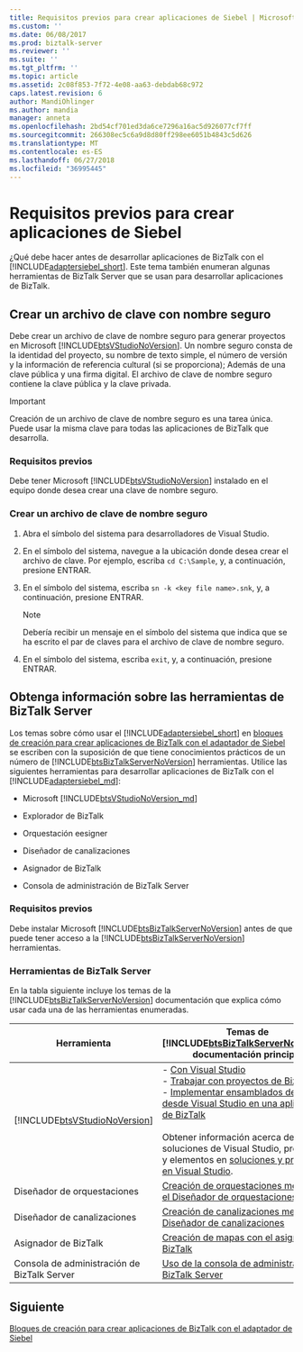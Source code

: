 ```yaml
---
title: Requisitos previos para crear aplicaciones de Siebel | Microsoft Docs
ms.custom: ''
ms.date: 06/08/2017
ms.prod: biztalk-server
ms.reviewer: ''
ms.suite: ''
ms.tgt_pltfrm: ''
ms.topic: article
ms.assetid: 2c08f853-7f72-4e08-aa63-debdab68c972
caps.latest.revision: 6
author: MandiOhlinger
ms.author: mandia
manager: anneta
ms.openlocfilehash: 2bd54cf701ed3da6ce7296a16ac5d926077cf7ff
ms.sourcegitcommit: 266308ec5c6a9d8d80ff298ee6051b4843c5d626
ms.translationtype: MT
ms.contentlocale: es-ES
ms.lasthandoff: 06/27/2018
ms.locfileid: "36995445"
---
```

# <a name="prerequisites-to-create-siebel-applications"></a>Requisitos previos para crear aplicaciones de Siebel
¿Qué debe hacer antes de desarrollar aplicaciones de BizTalk con el [!INCLUDE[adaptersiebel_short](../../includes/adaptersiebel-short-md.md)]. Este tema también enumeran algunas herramientas de BizTalk Server que se usan para desarrollar aplicaciones de BizTalk.  

## <a name="create-a-strong-named-key-file"></a>Crear un archivo de clave con nombre seguro

Debe crear un archivo de clave de nombre seguro para generar proyectos en Microsoft [!INCLUDE[btsVStudioNoVersion](../../includes/btsvstudionoversion-md.md)]. Un nombre seguro consta de la identidad del proyecto, su nombre de texto simple, el número de versión y la información de referencia cultural (si se proporciona); Además de una clave pública y una firma digital. El archivo de clave de nombre seguro contiene la clave pública y la clave privada.  

> [!IMPORTANT]
>  Creación de un archivo de clave de nombre seguro es una tarea única. Puede usar la misma clave para todas las aplicaciones de BizTalk que desarrolla.  

### <a name="prerequisites"></a>Requisitos previos  
 Debe tener Microsoft [!INCLUDE[btsVStudioNoVersion](../../includes/btsvstudionoversion-md.md)] instalado en el equipo donde desea crear una clave de nombre seguro.  

### <a name="create-a-strong-name-key-file"></a>Crear un archivo de clave de nombre seguro  

1.  Abra el símbolo del sistema para desarrolladores de Visual Studio.  

2.  En el símbolo del sistema, navegue a la ubicación donde desea crear el archivo de clave. Por ejemplo, escriba `cd C:\Sample`, y, a continuación, presione ENTRAR.  

3.  En el símbolo del sistema, escriba `sn -k <key file name>.snk`, y, a continuación, presione ENTRAR.  

    > [!NOTE]
    >  Debería recibir un mensaje en el símbolo del sistema que indica que se ha escrito el par de claves para el archivo de clave de nombre seguro.  

4.  En el símbolo del sistema, escriba `exit`, y, a continuación, presione ENTRAR.  

## <a name="learn-the-biztalk-server-tools"></a>Obtenga información sobre las herramientas de BizTalk Server

Los temas sobre cómo usar el [!INCLUDE[adaptersiebel_short](../../includes/adaptersiebel-short-md.md)] en [bloques de creación para crear aplicaciones de BizTalk con el adaptador de Siebel](../../adapters-and-accelerators/adapter-siebel/building-blocks-to-create-biztalk-applications-with-the-siebel-adapter.md) se escriben con la suposición de que tiene conocimientos prácticos de un número de [!INCLUDE[btsBizTalkServerNoVersion](../../includes/btsbiztalkservernoversion-md.md)] herramientas. Utilice las siguientes herramientas para desarrollar aplicaciones de BizTalk con el [!INCLUDE[adaptersiebel_md](../../includes/adaptersiebel-md.md)]:  

- Microsoft [!INCLUDE[btsVStudioNoVersion_md](../../includes/btsvstudionoversion-md.md)] 

- Explorador de BizTalk  

- Orquestación eesigner  

- Diseñador de canalizaciones  

- Asignador de BizTalk  

- Consola de administración de BizTalk Server  

### <a name="prerequisites"></a>Requisitos previos  
 Debe instalar Microsoft [!INCLUDE[btsBizTalkServerNoVersion](../../includes/btsbiztalkservernoversion-md.md)] antes de que puede tener acceso a la [!INCLUDE[btsBizTalkServerNoVersion](../../includes/btsbiztalkservernoversion-md.md)] herramientas.  

### <a name="biztalk-server-tools"></a>Herramientas de BizTalk Server  
 En la tabla siguiente incluye los temas de la [!INCLUDE[btsBizTalkServerNoVersion](../../includes/btsbiztalkservernoversion-md.md)] documentación que explica cómo usar cada una de las herramientas enumeradas.  


|                                   Herramienta                                    |                                                                                                                                                                                              Temas de [!INCLUDE[btsBizTalkServerNoVersion](../../includes/btsbiztalkservernoversion-md.md)] documentación principal                                                                                                                                                                                               |
|---------------------------------------------------------------------------|---------------------------------------------------------------------------------------------------------------------------------------------------------------------------------------------------------------------------------------------------------------------------------------------------------------------------------------------------------------------------------------------------------------------------------------------------------------------------------------------------------------|
| [!INCLUDE[btsVStudioNoVersion](../../includes/btsvstudionoversion-md.md)] | -   [Con Visual Studio](../../core/using-visual-studio.md) <br />-   [Trabajar con proyectos de BizTalk](../../core/working-with-biztalk-projects.md)<br />-   [Implementar ensamblados de BizTalk desde Visual Studio en una aplicación de BizTalk](../../core/deploying-biztalk-assemblies-from-visual-studio-into-a-biztalk-application.md)<br /><br /> Obtener información acerca de soluciones de Visual Studio, proyectos y elementos en [soluciones y proyectos en Visual Studio](https://msdn.microsoft.com/library/b142f8e7.aspx). |
|                          Diseñador de orquestaciones                           |                                                                                                                                                                                          [Creación de orquestaciones mediante el Diseñador de orquestaciones](../../core/creating-orchestrations-using-orchestration-designer.md)                                                                                                                                                                                           |
|                             Diseñador de canalizaciones                             |                                                                                                                                                                                                    [Creación de canalizaciones mediante el Diseñador de canalizaciones](../../core/creating-pipelines-using-pipeline-designer.md)                                                                                                                                                                                                     |
|                              Asignador de BizTalk                               |                                                                                                                                                                                                            [Creación de mapas con el asignador de BizTalk](../../core/creating-maps-using-biztalk-mapper.md)                                                                                                                                                                                                             |
|                   Consola de administración de BizTalk Server                   |                                                                                                                                                                                               [Uso de la consola de administración de BizTalk Server](../../core/using-the-biztalk-server-administration-console.md)                                                                                                                                                                                                |

## <a name="next"></a>Siguiente
[Bloques de creación para crear aplicaciones de BizTalk con el adaptador de Siebel](../../adapters-and-accelerators/adapter-siebel/building-blocks-to-create-biztalk-applications-with-the-siebel-adapter.md)